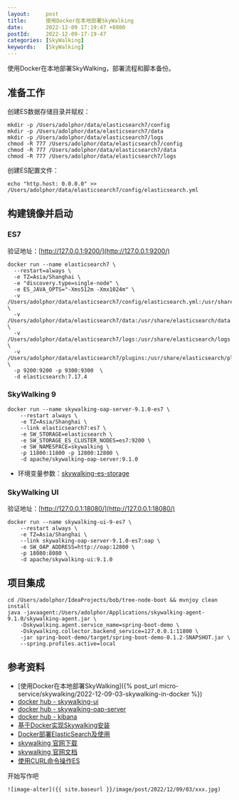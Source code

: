 ```yaml
---
layout:     post
title:      使用Docker在本地部署SkyWalking
date:       2022-12-09 17:19:47 +0800
postId:     2022-12-09-17-19-47
categories: [SkyWalking]
keywords:   [SkyWalking]
---
```

使用Docker在本地部署SkyWalking，部署流程和脚本备份。

## 准备工作
创建ES数据存储目录并赋权：
```shell
mkdir -p /Users/adolphor/data/elasticsearch7/config
mkdir -p /Users/adolphor/data/elasticsearch7/data
mkdir -p /Users/adolphor/data/elasticsearch7/logs
chmod -R 777 /Users/adolphor/data/elasticsearch7/config
chmod -R 777 /Users/adolphor/data/elasticsearch7/data
chmod -R 777 /Users/adolphor/data/elasticsearch7/logs
```

创建ES配置文件：
```shell
echo "http.host: 0.0.0.0" >> /Users/adolphor/data/elasticsearch7/config/elasticsearch.yml
```

## 构建镜像并启动

### ES7
验证地址：[http://127.0.0.1:9200/](http://127.0.0.1:9200/)
```shell
docker run --name elasticsearch7 \
  --restart=always \
  -e TZ=Asia/Shanghai \
  -e "discovery.type=single-node" \
  -e ES_JAVA_OPTS="-Xms512m -Xmx1024m" \
  -v /Users/adolphor/data/elasticsearch7/config/elasticsearch.yml:/usr/share/elasticsearch/config/elasticsearch.yml \
  -v /Users/adolphor/data/elasticsearch7/data:/usr/share/elasticsearch/data  \
  -v /Users/adolphor/data/elasticsearch7/logs:/usr/share/elasticsearch/logs \
  -v /Users/adolphor/data/elasticsearch7/plugins:/usr/share/elasticsearch/plugins \
  -p 9200:9200 -p 9300:9300  \
  -d elasticsearch:7.17.4
```

### SkyWalking 9
```shell
docker run --name skywalking-oap-server-9.1.0-es7 \
    --restart always \
    -e TZ=Asia/Shanghai \
    --link elasticsearch7:es7 \
    -e SW_STORAGE=elasticsearch \
    -e SW_STORAGE_ES_CLUSTER_NODES=es7:9200 \
    -e SW_NAMESPACE=skywalking \
    -p 11800:11800 -p 12800:12800 \
    -d apache/skywalking-oap-server:9.1.0
```
* 环境变量参数：[skywalking-es-storage](https://skywalking.apache.org/docs/main/v9.2.0/en/setup/backend/backend-storage/#elasticsearch)

### SkyWalking UI
验证地址：[http://127.0.0.1:18080/](http://127.0.0.1:18080/)
```shell
docker run --name skywalking-ui-9-es7 \
    --restart always \
    -e TZ=Asia/Shanghai \
    --link skywalking-oap-server-9.1.0-es7:oap \
    -e SW_OAP_ADDRESS=http://oap:12800 \
    -p 18080:8080 \
    -d apache/skywalking-ui:9.1.0
```

## 项目集成
```shell
cd /Users/adolphor/IdeaProjects/bob/tree-node-boot && mvnjoy clean install
java -javaagent:/Users/adolphor/Applications/skywalking-agent-9.1.0/skywalking-agent.jar \
    -Dskywalking.agent.service_name=spring-boot-demo \
    -Dskywalking.collector.backend_service=127.0.0.1:11800 \
    -jar spring-boot-demo/target/spring-boot-demo-0.1.2-SNAPSHOT.jar \
    --spring.profiles.active=local
```

## 参考资料
* [使用Docker在本地部署SkyWalking]({% post_url micro-service/skywalking/2022-12-09-03-skywalking-in-docker %})
* [docker hub - skywalking-ui](https://hub.docker.com/r/apache/skywalking-ui/tags)
* [docker hub - skywalking-oap-server](https://hub.docker.com/r/apache/skywalking-oap-server/tags)
* [docker hub - kibana](https://hub.docker.com/_/kibana?tab=tags)
* [基于Docker实现Skywalking安装](https://juejin.cn/post/7073720092273590309)
* [Docker部署ElasticSearch及使用](https://juejin.cn/post/6844904202204872711#heading-4)
* [skywalking 官网下载](https://skywalking.apache.org/downloads/)
* [skywalking 官网文档](https://skywalking.apache.org/docs/main/v9.3.0/readme/)
* [使用CURL命令操作ES](https://cloud.tencent.com/developer/article/1509404)

开始写作吧

```
![image-alter]({{ site.baseurl }}/image/post/2022/12/09/03/xxx.jpg)
```

